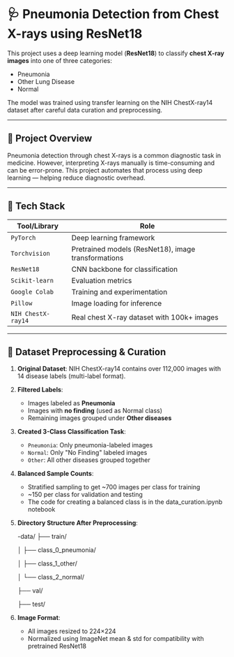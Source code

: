 # 🩺 Pneumonia Detection from Chest X-rays using ResNet18

This project uses a deep learning model (**ResNet18**) to classify **chest X-ray images** into one of three categories:

- Pneumonia
- Other Lung Disease
- Normal

The model was trained using transfer learning on the NIH ChestX-ray14 dataset after careful data curation and preprocessing.

---

## 🧠 Project Overview

Pneumonia detection through chest X-rays is a common diagnostic task in medicine. However, interpreting X-rays manually is time-consuming and can be error-prone. This project automates that process using deep learning — helping reduce diagnostic overhead.

---

## 🧰 Tech Stack

| Tool/Library     | Role |
|------------------|------|
| `PyTorch`        | Deep learning framework |
| `Torchvision`    | Pretrained models (ResNet18), image transformations |
| `ResNet18`       | CNN backbone for classification |
| `Scikit-learn`   | Evaluation metrics |
| `Google Colab`   | Training and experimentation |
| `Pillow`         | Image loading for inference |
| `NIH ChestX-ray14` | Real chest X-ray dataset with 100k+ images |

---

## 🧪 Dataset Preprocessing & Curation

1. **Original Dataset**: NIH ChestX-ray14 contains over 112,000 images with 14 disease labels (multi-label format).
2. **Filtered Labels**:
   - Images labeled as **Pneumonia**
   - Images with **no finding** (used as Normal class)
   - Remaining images grouped under **Other diseases**
3. **Created 3-Class Classification Task**:
   - `Pneumonia`: Only pneumonia-labeled images
   - `Normal`: Only "No Finding" labeled images
   - `Other`: All other diseases grouped together
4. **Balanced Sample Counts**:
   - Stratified sampling to get ~700 images per class for training
   - ~150 per class for validation and testing
   - The code for creating a balanced class is in the data_curation.ipynb notebook
5. **Directory Structure After Preprocessing**:

   -data/
   ├── train/
   
   │ ├── class_0_pneumonia/
   
   │ ├── class_1_other/
   
   │ └── class_2_normal/
   
   ├── val/
   
   ├── test/

7. **Image Format**:
   - All images resized to 224×224
   - Normalized using ImageNet mean & std for compatibility with pretrained ResNet18
